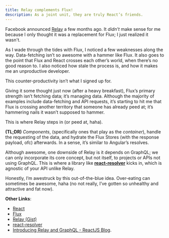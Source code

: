 ```yaml
---
title: Relay complements Flux!
description: As a joint unit, they are truly React’s friends.
---
```


Facebook announced [Relay](https://gist.github.com/wincent/598fa75e22bdfa44cf47#What_is_Relay) a few months ago. It *didn’t* make sense for me because I only thought it was a replacement for Flux; I just realized it wasn't.

As I wade through the tides with Flux, I noticed a few weaknesses along the way. Data-fetching isn’t so awesome with a hammer like Flux. It also goes to the point that Flux and React crosses each other’s world, when there’s no good reason to. I also noticed how stale the process is, and how it makes me an unproductive developer.

This counter-productivity isn’t what I signed up for.

Giving it some thought just now (after a heavy breakfast), Flux’s primary strength isn’t fetching data; it’s managing data. Although the majority of examples include data-fetching and API requests, it’s starting to hit me that Flux is crossing another territory that someone has already peed at; it’s hammering nails it wasn’t supposed to hammer.

This is where Relay steps in (or peed at, haha).

**(TL;DR)** *Components*, (specifically ones that play as the *container*), handle the requesting of the data, and hydrate the Flux Stores (with the response payload, ofc) afterwards. In a sense, it’s similar to Angular’s resolves.

Although awesome, one downside of Relay is it depends on GraphQL; we can only incorporate its core concept, but not itself, to projects or APIs not using GraphQL. This is where a library like [**react-resolver**](https://github.com/ericclemmons/react-resolver/) kicks in, which is agnostic of your API unlike Relay.

Honestly, I’m awestruck by this out-of-the-blue idea. Over-eating can sometimes be awesome, haha (no not really, I’ve gotten so unhealthy and attractive and fat now).

**Other Links**:
- [React](https://facebook.github.io/react)
- [Flux](https://facebook.github.io/flux)
- [Relay (Gist)](https://gist.github.com/wincent/598fa75e22bdfa44cf47#What_is_Relay)
- [react-resolver](https://github.com/ericclemmons/react-resolver/)
- [Introducing Relay and GraphQL - ReactJS Blog](https://facebook.github.io/react/blog/2015/02/20/introducing-relay-and-graphql.html).
